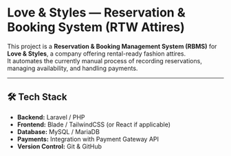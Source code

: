 # Love & Styles — Reservation & Booking System (RTW Attires)

This project is a **Reservation & Booking Management System (RBMS)** for  
**Love & Styles**, a company offering rental-ready fashion attires.  
It automates the currently manual process of recording reservations, managing availability, and handling payments.  

-----

## 🛠 Tech Stack
- **Backend:** Laravel / PHP  
- **Frontend:** Blade / TailwindCSS (or React if applicable)  
- **Database:** MySQL / MariaDB  
- **Payments:** Integration with Payment Gateway API  
- **Version Control:** Git & GitHub  

